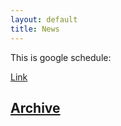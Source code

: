 ```yaml
---
layout: default
title: News
---
```

This is google schedule:

[Link](http://ieee-aizustd.github.io/calendar.html)


## [Archive](/archive.html)